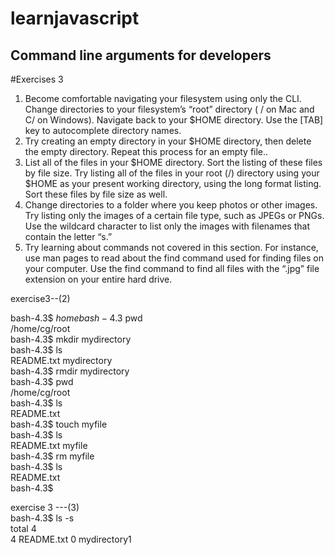 # learnjavascript
<h2> Command line arguments for developers</h2>


#Exercises 3

1. Become comfortable navigating your filesystem using only the CLI. Change directories to your filesystem’s “root”
directory ( / on Mac and C/ on Windows). Navigate back to your $HOME directory. Use the [TAB] key to autocomplete
directory names.
2. Try creating an empty directory in your $HOME directory, then delete the empty directory. Repeat this process for
an empty file..
3. List all of the files in your $HOME directory. Sort the listing of these files by file size. Try listing all of the files in your
root (/) directory using your $HOME as your present working directory, using the long format listing. Sort these files
by file size as well.
4. Change directories to a folder where you keep photos or other images. Try listing only the images of a certain file
type, such as JPEGs or PNGs. Use the wildcard character to list only the images with filenames that contain the
letter “s.”
5. Try learning about commands not covered in this section. For instance, use man pages to read about
the find command used for finding files on your computer. Use the find command to find all files with the “.jpg”
file extension on your entire hard drive.

exercise3--(2)

bash-4.3$ $home                                                                                                                                                                              
bash-4.3$ pwd                                                                                                                                                                                
/home/cg/root                                                                                                                                                                                
bash-4.3$ mkdir mydirectory                                                                                                                                                                  
bash-4.3$ ls                                                                                                                                                                                 
README.txt  mydirectory                                                                                                                                                                      
bash-4.3$ rmdir mydirectory                                                                                                                                                                  
bash-4.3$ pwd                                                                                                                                                                                
/home/cg/root                                                                                                                                                                                
bash-4.3$ ls                                                                                                                                                                                 
README.txt                                                                                                                                                                                   
bash-4.3$ touch myfile                                                                                                                                                                       
bash-4.3$ ls                                                                                                                                                                                 
README.txt  myfile                                                                                                                                                                           
bash-4.3$ rm myfile                                                                                                                                                                          
bash-4.3$ ls                                                                                                                                                                                 
README.txt                                                                                                                                                                                   
bash-4.3$                                                                                                                                                                                    
    
exercise 3 ---(3)    
bash-4.3$ ls -s                                                                                                                                                                              
total 4                                                                                                                                                                                      
4 README.txt  0 mydirectory1       
